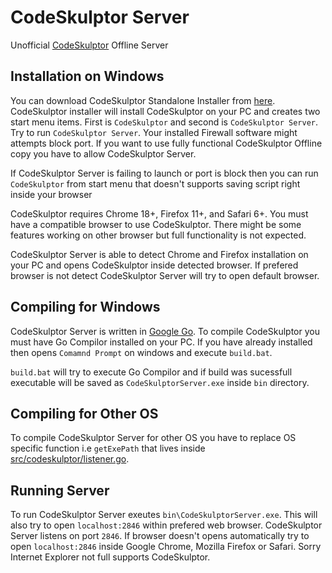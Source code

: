 # CodeSkulptor Server
Unofficial [CodeSkulptor][0] Offline Server

## Installation on Windows
You can download CodeSkulptor Standalone Installer from [here][1]. CodeSkulptor installer will install CodeSkulptor on your PC and creates two start menu items. First is `CodeSkulptor` and second is `CodeSkulptor Server`. Try to run `CodeSkulptor Server`. Your installed Firewall software might attempts block port. If you want to use fully functional CodeSkulptor Offline copy you have to allow CodeSkulptor Server. 

If CodeSkulptor Server is failing to launch or port is block then you can run `CodeSkulptor` from start menu that doesn't supports saving script right inside your browser

CodeSkulptor requires Chrome 18+, Firefox 11+, and Safari 6+. You must have a compatible browser to use CodeSkulptor. There might be some features working on other browser but full functionality is not expected.

CodeSkulptor Server is able to detect Chrome and Firefox installation on your PC and opens CodeSkulptor inside detected browser. If prefered browser is not detect CodeSkulptor Server will try to open default browser.

## Compiling for Windows
CodeSkulptor Server is written in [Google Go][2]. To compile CodeSkulptor you must have Go Compilor installed on your PC. If you have already installed then opens `Comamnd Prompt` on windows and execute `build.bat`.

`build.bat` will try to execute Go Compilor and if build was sucessfull executable will be saved as `CodeSkulptorServer.exe` inside `bin` directory.

## Compiling for Other OS
To compile CodeSkulptor Server for other OS you have to replace OS specific function i.e `getExePath` that lives inside [src/codeskulptor/listener.go][3].

## Running Server
To run CodeSkulptor Server exeutes `bin\CodeSkulptorServer.exe`. This will also try to open `localhost:2846` within prefered web browser. CodeSkulptor Server listens on port `2846`. If browser doesn't opens automatically try to open `localhost:2846` inside Google Chrome, Mozilla Firefox or Safari. Sorry Internet Explorer not full supports CodeSkulptor.

  [0]: http://www.codeskulptor.org/
  [1]: https://github.com/uadnan/CodeSkulptor-Server/releases/download/v1.2/Codeskulptor.Server.v1.2.Setup.zip
  [2]: https://golang.org/
  [3]: https://github.com/uadnan/CodeSkulptor-Server/blob/master/src/codeskulptor/listener.go
